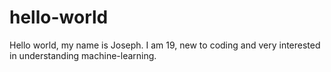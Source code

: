 # hello-world
Hello world, my name is Joseph. I am 19, new to coding and very interested in understanding machine-learning.
